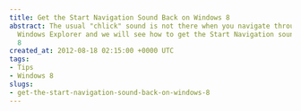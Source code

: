```yaml
---
title: Get the Start Navigation Sound Back on Windows 8
abstract: The usual "chlick" sound is not there when you navigate through inside the
  Windows Explorer and we will see how to get the Start Navigation sound back on Windows
  8
created_at: 2012-08-18 02:15:00 +0000 UTC
tags:
- Tips
- Windows 8
slugs:
- get-the-start-navigation-sound-back-on-windows-8
---
```

